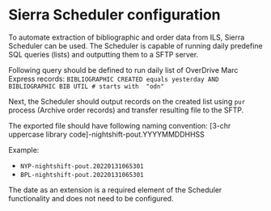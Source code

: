 # Sierra Scheduler configuration

To automate extraction of bibliographic and order data from ILS, Sierra Scheduler can be used.
The Scheduler is capable of running daily predefine SQL queries (lists) and outputting them to a SFTP server.

Following query should be defined to run daily list of OverDrive Marc Express records:
`BIBLIOGRAPHIC CREATED equals yesterday AND BIBLIOGRAPHIC BIB UTIL # starts with  "odn"`

Next, the Scheduler should output records on the created list using `pur` process (Archive order records) and transfer resulting file to the SFTP.

The exported file should have following naming convention: 
[3-chr uppercase library code]-nightshift-pout.YYYYMMDDHHSS

Example:
+ `NYP-nightshift-pout.20220131065301`
+ `BPL-nightshift-pout.20220131065301`

The date as an extension is a required element of the Scheduler functionality and does not need to be configured.